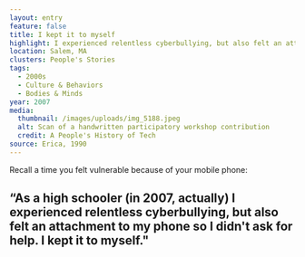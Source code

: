 ```yaml
---
layout: entry
feature: false
title: I kept it to myself
highlight: I experienced relentless cyberbullying, but also felt an attachment to my phone
location: Salem, MA
clusters: People's Stories
tags:
  - 2000s
  - Culture & Behaviors
  - Bodies & Minds
year: 2007
media:
  thumbnail: /images/uploads/img_5188.jpeg
  alt: Scan of a handwritten participatory workshop contribution
  credit: A People's History of Tech
source: Erica, 1990
---
```

Recall a time you felt vulnerable because of your mobile phone: 

## “As a high schooler (in 2007, actually) I experienced relentless cyberbullying, but also felt an attachment to my phone so I didn't ask for help. I kept it to myself."
